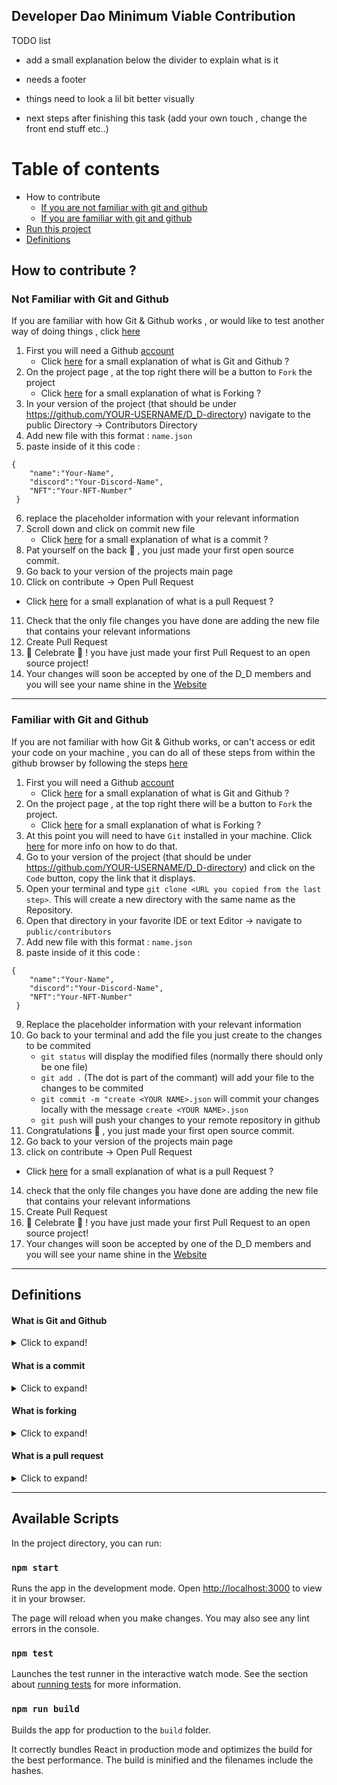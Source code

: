 
## Developer Dao Minimum Viable Contribution 

TODO list
- add a small explanation below the divider to explain what is it
- needs a footer

- things need to look a lil bit better visually 
- next steps after finishing this task (add your own touch , change the front end stuff etc..)


# Table of contents
- How to contribute
    - [If you are not familiar with git and github](#not-familiar-with-git-and-github)
    - [If you are familiar with git and github](#familiar-with-git-and-github)
- [Run this project](#available-scripts)
- [Definitions](#definitions)


## How to contribute ? 

### Not Familiar with Git and Github 

If you are familiar with how Git & Github works , or would like to test another way of doing things , click [here](#familiar-with-git-and-github) 

1. First you will need a Github [account](https://github.com/signup)
    * Click [here](#what-is-git-and-github) for a small explanation of  what is Git and Github  ? 
2. On the project page , at the top right there will be a button to `Fork` the project 
    * Click [here](#what-is-forking) for a small explanation of what is Forking ? 
3. In your version of the project (that should be under https://github.com/YOUR-USERNAME/D_D-directory) navigate to the public Directory -> Contributors Directory 
4. Add new file with this format : `name.json`
5. paste inside of it this code : 
```
{
    "name":"Your-Name",
    "discord":"Your-Discord-Name",
    "NFT":"Your-NFT-Number"
 }
```
6. replace the placeholder information with your relevant information 
7. Scroll down and click on commit new file
   * Click [here](#what-is-a-commit) for a small explanation of what is a commit ? 
8. Pat yourself on the back 🎉 , you just made your first open source commit.
9. Go back to your version of the projects main page 
10. Click on contribute -> Open Pull Request 
   * Click [here](#what-is-a-pull-request) for a small explanation of what is a pull Request ?
11. Check that the only file changes you have done are adding the new file that contains your relevant informations 
12. Create Pull Request
13. 🥳 Celebrate 🥳 ! you have just made your first Pull Request to an open source project! 
14. Your changes will soon be accepted by one of the D_D members and you will see your name shine in the [Website](d-d-directory.vercel.app/)

------

### Familiar with Git and Github 

If you are not familiar with how Git & Github works, or can't access or edit your code on your machine , you can do all of these steps from within the github browser by following the steps [here](#not-familiar-with-git-and-github) 


1. First you will need a Github [account](https://github.com/signup)
    * Click [here](#what-is-git-and-github) for a small explanation of  what is Git and Github  ? 
2. On the project page , at the top right there will be a button to `Fork` the project.
    * Click [here](#what-is-forking) for a small explanation of what is Forking ? 
3. At this point you will need to have `Git` installed in your machine. Click [here](https://git-scm.com/book/en/v2/Getting-Started-Installing-Git) for more info on how to do that.
4. Go to your version of the project (that should be under https://github.com/YOUR-USERNAME/D_D-directory) and click on the `Code` button, copy the link that it displays.
5. Open your terminal and type `git clone <URL you copied from the last step>`.  This will create a new directory with the same name as the Repository.
6. Open that directory in your favorite IDE or text Editor -> navigate to `public/contributors` 
7. Add new file with this format : `name.json`
8. paste inside of it this code : 
```
{
    "name":"Your-Name",
    "discord":"Your-Discord-Name",
    "NFT":"Your-NFT-Number"
 }
```
9. Replace the placeholder information with your relevant information 
10. Go back to your terminal and add the file you just create to the changes to be commited 
    - `git status` will display the modified files (normally there should only be one file)
    - `git add .` (The dot is part of the commant) will add your file to the changes to be commited 
    - `git commit -m "create <YOUR NAME>.json` will commit your changes locally with the message `create <YOUR NAME>.json`
    - `git push` will push your changes to your remote repository in github
11. Congratulations 🎉 , you just made your first open source commit.
12. Go back to your version of the projects main page 
13. click on contribute -> Open Pull Request 
   * Click [here](#what-is-a-pull-request) for a small explanation of what is a pull Request ?
14. check that the only file changes you have done are adding the new file that contains your relevant informations 
15. Create Pull Request
16. 🥳 Celebrate 🥳 ! you have just made your first Pull Request to an open source project! 
17. Your changes will soon be accepted by one of the D_D members and you will see your name shine in the [Website](d-d-directory.vercel.app/)

-----------------
## Definitions
#### What is Git and Github 
<details>
  <summary>Click to expand!</summary>
  
  ## What is Git?
  Git is a free and [openSource](https://en.wikipedia.org/wiki/Open_source) tool that tracks all changes made to your project files and keeps a history of them. It also makes working with people easier by intelligently combining all the changes into one (unless there's conflicts)
  ## Github
  Github is a website where you can host your projects code inside repositories. It leverages the Git tool by adding more features to it readily available from the website 
</details>


#### What is a commit 
<details>
  <summary>Click to expand!</summary>
  
  ## Commit
  A Commit is an operation by which you save all the changes you've made to your code in your projects repository , which is where Git stores all the history of your files.
</details>


#### What is forking 
<details>
  <summary>Click to expand!</summary>
  
  ## Forking
  Forking is the act of making a copy of the whole repository inside your own account.
  Forking is an action specific to public repository hosting websites such as Github/Gitlab/etc...
</details>

#### What is a pull request 
<details>
  <summary>Click to expand!</summary>
  
  ## Pull Request
  A Pull Request is an action that lets you tell the repository's owner or maintainer that you have changes that you would like to be added to the latter. It is specific to public repository hosting websites such as Github/Gitlab/etc...
  It also creates a space where changes and code can be discussed.
</details>

---------------------

## Available Scripts

In the project directory, you can run:

### `npm start`

Runs the app in the development mode. Open [http://localhost:3000](http://localhost:3000) to view it in your browser.

The page will reload when you make changes. You may also see any lint errors in the console.

### `npm test`

Launches the test runner in the interactive watch mode. See the section about [running tests](https://facebook.github.io/create-react-app/docs/running-tests) for more information.

### `npm run build`

Builds the app for production to the `build` folder.

It correctly bundles React in production mode and optimizes the build for the best performance. The build is minified and the filenames include the hashes.
